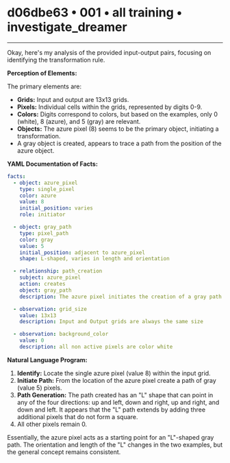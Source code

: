 # d06dbe63 • 001 • all training • investigate_dreamer

---
Okay, here's my analysis of the provided input-output pairs, focusing on identifying the transformation rule.

**Perception of Elements:**

The primary elements are:

*   **Grids:** Input and output are 13x13 grids.
*   **Pixels:** Individual cells within the grids, represented by digits 0-9.
*   **Colors:** Digits correspond to colors, but based on the examples, only 0 (white), 8 (azure), and 5 (gray) are relevant.
*   **Objects:** The azure pixel (8) seems to be the primary object, initiating a transformation.
*   A gray object is created, appears to trace a path from the position of the azure object.

**YAML Documentation of Facts:**



```yaml
facts:
  - object: azure_pixel
    type: single_pixel
    color: azure
    value: 8
    initial_position: varies
    role: initiator

  - object: gray_path
    type: pixel_path
    color: gray
    value: 5
    initial_position: adjacent to azure_pixel
    shape: L-shaped, varies in length and orientation

  - relationship: path_creation
    subject: azure_pixel
    action: creates
    object: gray_path
    description: The azure pixel initiates the creation of a gray path.

  - observation: grid_size
    value: 13x13
    description: Input and Output grids are always the same size

  - observation: background_color
    value: 0
    description: all non active pixels are color white

```



**Natural Language Program:**

1.  **Identify:** Locate the single azure pixel (value 8) within the input grid.
2.  **Initiate Path:** From the location of the azure pixel create a path of gray (value 5) pixels.
3. **Path Generation:** The path created has an "L" shape that can point in any of
    the four directions: up and left, down and right, up and right, and down
    and left. It appears that the "L" path extends by adding three additional pixels that do not form a square.
4. All other pixels remain 0.

Essentially, the azure pixel acts as a starting point for an "L"-shaped gray path. The orientation and length of the "L" changes in the two examples, but the general concept remains consistent.


